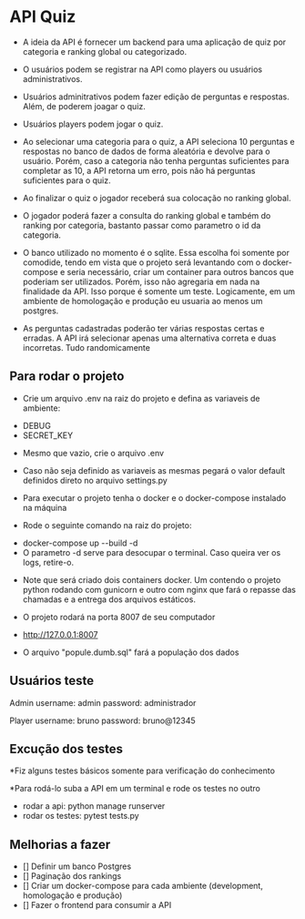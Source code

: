 # API Quiz

* A ideia da API é fornecer um backend para uma aplicação de quiz por categoria
e ranking global ou categorizado.

* O usuários podem se registrar na API como players ou usuários administrativos.

- Usuários adminitrativos podem fazer edição de perguntas e respostas. Além,
de poderem joagar o quiz.

- Usuários players podem jogar o quiz.

* Ao selecionar uma categoria para o quiz, a API seleciona 10 perguntas e respostas
no banco de dados de forma aleatória e devolve para o usuário. Porém, caso a 
categoria não tenha perguntas suficientes para completar as 10, a API retorna um
erro, pois não há perguntas suficientes para o quiz.

* Ao finalizar o quiz o jogador receberá sua colocação no ranking global.

* O jogador poderá fazer a consulta do ranking global e também do ranking por
categoria, bastanto passar como parametro o id da categoria.

* O banco utilizado no momento é o sqlite. Essa escolha foi somente por comodide,
tendo em vista que o projeto será levantando com o docker-compose e seria necessário,
criar um container para outros bancos que poderiam ser utilizados. Porém, isso
não agregaria em nada na finalidade da API. Isso porque é somente um teste.
Logicamente, em um ambiente de homologação e produção eu usuaria ao menos um postgres.

* As perguntas cadastradas poderão ter várias respostas certas e erradas. A API
irá selecionar apenas uma alternativa correta e duas incorretas. Tudo randomicamente

## Para rodar o projeto

* Crie um arquivo .env na raiz do projeto e defina as variaveis de ambiente:
 - DEBUG
 - SECRET_KEY

 * Mesmo que vazio, crie o arquivo .env

 * Caso não seja definido as variaveis as mesmas pegará o valor default definidos
 direto no arquivo settings.py

 * Para executar o projeto tenha o docker e o docker-compose instalado na máquina
 
 * Rode o seguinte comando na raiz do projeto:
 - docker-compose up --build -d
 - O parametro -d serve para desocupar o terminal. Caso queira ver os logs, retire-o.

* Note que será criado dois containers docker. Um contendo o projeto python rodando
com gunicorn e outro com nginx que fará o repasse das chamadas e a entrega dos arquivos estáticos.

* O projeto rodará na porta 8007 de seu computador
- http://127.0.0.1:8007

* O arquivo "popule.dumb.sql" fará a população dos dados

## Usuários teste
Admin
username: admin
password: administrador

Player
username: bruno
password: bruno@12345

## Excução dos testes
*Fiz alguns testes básicos somente para verificação do conhecimento

*Para rodá-lo suba a API em um terminal e rode os testes no outro
 - rodar a api: python manage runserver
 - rodar os testes:  pytest tests.py


## Melhorias a fazer

- [] Definir um banco Postgres
- [] Paginação dos rankings
- [] Criar um docker-compose para cada ambiente (development, homologação e produção)
- [] Fazer o frontend para consumir a API
